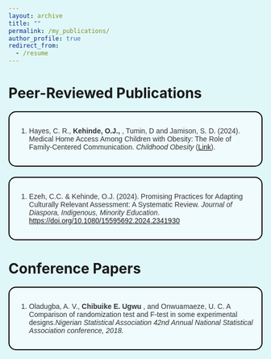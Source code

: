 ```yaml
---
layout: archive
title: ""
permalink: /my_publications/
author_profile: true
redirect_from:
  - /resume
---
```



<style>
  html, body {
    background-color: #E0F7FA;
  }
</style>

<!-- {% if site.author.googlescholar %}
  <div class="wordwrap">You can also find my articles on <a href="{{site.author.googlescholar}}">my Google Scholar profile</a>.</div>
{% endif %} -->

<!-- Papers Under Review and Preprints
=====
<div style="border: 2px solid #000000; padding: 15px; background-color: #F0FBFD; border-radius: 15px; margin-bottom: 20px; font-family: Arial, sans-serif; color: #333333;">
  <ol>
    <li><span style="font-weight: bold;">[AAAI'25] Chibuike E. Ugwu </span> 
      Yan Yan,  Diane Cook, Janardhan Rao Doppa. Adaptive Prediction Regions for Multi-target Regression.<span style="font-style: italic;"> AAAI Conference on Artificial Intelligence (AAAI), (Under Review)</span>
    </li>

    <li><span style="font-weight: bold;">[DATE'25] </span> Pratyush Dhingra, <span style="font-weight: bold;"> Chibuike E. Ugwu </span>, Jana Doppa and Partha Pratim Pande.
      ERGo: Energy-Efficient Hybrid GNN Training on Heterogeneous Processing-In-Memory Architecture.<span style="font-style: italic;"> Proceedings of ACM/IEEE Design, Automation and Test in Europe Conference (DATE), (Under Review)</span>
    </li>

    <li><span style="font-weight: bold;">Chibuike E. Ugwu </span> 
      Yan Yan,  Diane Cook, Janardhan Rao Doppa. Importance-Weighted Calibrated Region Prediction of Multi-target Cognitive Health Measures from Smartwatch Sensor Data.<span style="font-style: italic;"> ACM Transactions on Computing for Healthcare (Under Review)</span>
    </li>
    
  </ol>
</div>-->


Peer-Reviewed Publications
===
<div style="border: 2px solid #000000; padding: 15px; background-color: #F0FBFD; border-radius: 15px; margin-bottom: 20px; font-family: Arial, sans-serif; color: #333333;">
  <ol>
    <li>Hayes, C. R.,<span style="font-weight: bold;"> Kehinde, O.J., </span>, Tumin, D and Jamison, S. D. (2024). Medical Home Access Among Children 
with Obesity: The Role of Family-Centered Communication. <span style="font-style: italic;">Childhood Obesity</span> 
    (<a href="https://www.liebertpub.com/doi/10.1089/chi.2024.0303">Link</a>).
    </li>
  </ol>
</div>

<div style="border: 2px solid #000000; padding: 15px; background-color: #F0FBFD; border-radius: 15px; margin-bottom: 20px; font-family: Arial, sans-serif; color: #333333;">
  <ol>
    <li>Ezeh, C.C. & Kehinde, O.J. (2024). Promising Practices for Adapting Culturally Relevant Assessment: A Systematic Review. 
    <span style="font-style: italic;">Journal of Diaspora, Indigenous, Minority Education</span>. 
    <a href="https://doi.org/10.1080/15595692.2024.2341930">https://doi.org/10.1080/15595692.2024.2341930</a>
    </li>
  </ol>
</div>


Conference Papers
======
<div style="border: 2px solid #000000; padding: 15px; background-color: #F0FBFD; border-radius: 15px; margin-bottom: 20px; font-family: Arial, sans-serif; color: #333333;">
  <ol>
    <li>Oladugba, A. V.,<span style="font-weight: bold;"> Chibuike E. Ugwu </span>, and Onwuamaeze, U. C. A Comparison of randomization test and F-test in some experimental designs.<span style="font-style: italic;">Nigerian Statistical Association 42nd Annual National Statistical Association conference, 2018.
</span>
    </li>
  </ol>
</div>


<!-- This is a comment -->

<!-- Example: editing a markdown file for a talk -->
<!-- ![Editing a markdown file for a talk](/images/editing-talk.png) -->

  
